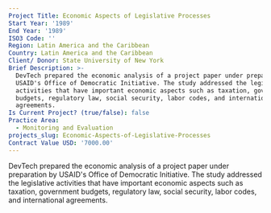 ```yaml
---
Project Title: Economic Aspects of Legislative Processes
Start Year: '1989'
End Year: '1989'
ISO3 Code: ''
Region: Latin America and the Caribbean
Country: Latin America and the Caribbean
Client/ Donor: State University of New York
Brief Description: >-
  DevTech prepared the economic analysis of a project paper under preparation by
  USAID's Office of Democratic Initiative. The study addressed the legislative
  activities that have important economic aspects such as taxation, government
  budgets, regulatory law, social security, labor codes, and international
  agreements.
Is Current Project? (true/false): false
Practice Area:
  - Monitoring and Evaluation
projects_slug: Economic-Aspects-of-Legislative-Processes
Contract Value USD: '7000.00'
---
```

DevTech prepared the economic analysis of a project paper under preparation by USAID's Office of Democratic Initiative. The study addressed the legislative activities that have important economic aspects such as taxation, government budgets, regulatory law, social security, labor codes, and international agreements.